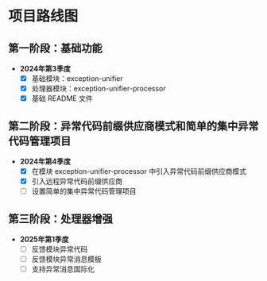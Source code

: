 # 项目路线图

## 第一阶段：基础功能
- **2024年第3季度**
  - [x] 基础模块：exception-unifier
  - [x] 处理器模块：exception-unifier-processor
  - [x] 基础 README 文件

## 第二阶段：异常代码前缀供应商模式和简单的集中异常代码管理项目
- **2024年第4季度**
  - [x] 在模块 exception-unifier-processor 中引入异常代码前缀供应商模式
  - [x] 引入远程异常代码前缀供应商
  - [ ] 设置简单的集中异常代码管理项目

## 第三阶段：处理器增强
- **2025年第1季度**
  - [ ] 反馈模块异常代码
  - [ ] 反馈模块异常消息模板
  - [ ] 支持异常消息国际化
